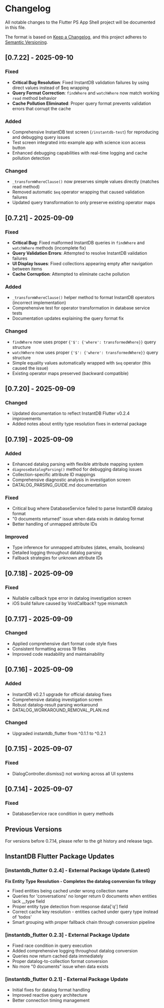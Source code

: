 # Changelog

All notable changes to the Flutter PS App Shell project will be documented in this file.

The format is based on [Keep a Changelog](https://keepachangelog.com/en/1.0.0/),
and this project adheres to [Semantic Versioning](https://semver.org/spec/v2.0.0.html).

## [0.7.22] - 2025-09-10

### Fixed
- **Critical Bug Resolution**: Fixed InstantDB validation failures by using direct values instead of $eq wrapping
- **Query Format Correction**: `findWhere` and `watchWhere` now match working `read` method behavior
- **Cache Pollution Eliminated**: Proper query format prevents validation errors that corrupt the cache

### Added
- Comprehensive InstantDB test screen (`/instantdb-test`) for reproducing and debugging query issues
- Test screen integrated into example app with science icon access button
- Enhanced debugging capabilities with real-time logging and cache pollution detection

### Changed
- `_transformWhereClause()` now preserves simple values directly (matches read method)
- Removed automatic `$eq` operator wrapping that caused validation failures
- Updated query transformation to only preserve existing operator maps

## [0.7.21] - 2025-09-09

### Fixed
- **Critical Bug**: Fixed malformed InstantDB queries in `findWhere` and `watchWhere` methods (incomplete fix)
- **Query Validation Errors**: Attempted to resolve InstantDB validation failures 
- **UI Display Issues**: Fixed collections appearing empty after navigation between items
- **Cache Corruption**: Attempted to eliminate cache pollution

### Added
- `_transformWhereClause()` helper method to format InstantDB operators (incorrect implementation)
- Comprehensive test for operator transformation in database service tests
- Documentation updates explaining the query format fix

### Changed
- `findWhere` now uses proper `{'$': {'where': transformedWhere}}` query structure
- `watchWhere` now uses proper `{'$': {'where': transformedWhere}}` query structure  
- Simple equality values automatically wrapped with `$eq` operator (this caused the issue)
- Existing operator maps preserved (backward compatible)

## [0.7.20] - 2025-09-09

### Changed
- Updated documentation to reflect InstantDB Flutter v0.2.4 improvements
- Added notes about entity type resolution fixes in external package

## [0.7.19] - 2025-09-09

### Added
- Enhanced datalog parsing with flexible attribute mapping system
- `diagnoseDatalogParsing()` method for debugging datalog issues
- Collection-specific attribute ID mappings
- Comprehensive diagnostic analysis in investigation screen
- DATALOG_PARSING_GUIDE.md documentation

### Fixed
- Critical bug where DatabaseService failed to parse InstantDB datalog format
- "0 documents returned" issue when data exists in datalog format
- Better handling of unmapped attribute IDs

### Improved
- Type inference for unmapped attributes (dates, emails, booleans)
- Detailed logging throughout datalog parsing
- Fallback strategies for unknown attribute IDs

## [0.7.18] - 2025-09-09

### Fixed
- Nullable callback type error in datalog investigation screen
- iOS build failure caused by VoidCallback? type mismatch

## [0.7.17] - 2025-09-09

### Changed
- Applied comprehensive dart format code style fixes
- Consistent formatting across 19 files
- Improved code readability and maintainability

## [0.7.16] - 2025-09-09

### Added
- InstantDB v0.2.1 upgrade for official datalog fixes
- Comprehensive datalog investigation screen
- Robust datalog-result parsing workaround
- DATALOG_WORKAROUND_REMOVAL_PLAN.md

### Changed
- Upgraded instantdb_flutter from ^0.1.1 to ^0.2.1

## [0.7.15] - 2025-09-07

### Fixed
- DialogController.dismiss() not working across all UI systems

## [0.7.14] - 2025-09-07

### Fixed
- DatabaseService race condition in query methods

## Previous Versions

For versions before 0.7.14, please refer to the git history and release tags.

## InstantDB Flutter Package Updates

### [instantdb_flutter 0.2.4] - External Package Update (Latest)
**Fix Entity Type Resolution - Completes the datalog conversion fix trilogy**
- Fixed entities being cached under wrong collection name
- Queries for 'conversations' no longer return 0 documents when entities lack __type field
- Proper entity type detection from response data['q'] field
- Correct cache key resolution - entities cached under query type instead of 'todos'
- Smart grouping with proper fallback chain through conversion pipeline

### [instantdb_flutter 0.2.3] - External Package Update
- Fixed race condition in query execution
- Added comprehensive logging throughout datalog conversion
- Queries now return cached data immediately
- Proper datalog-to-collection format conversion
- No more "0 documents" issue when data exists

### [instantdb_flutter 0.2.1] - External Package Update  
- Initial fixes for datalog format handling
- Improved reactive query architecture
- Better connection timing management